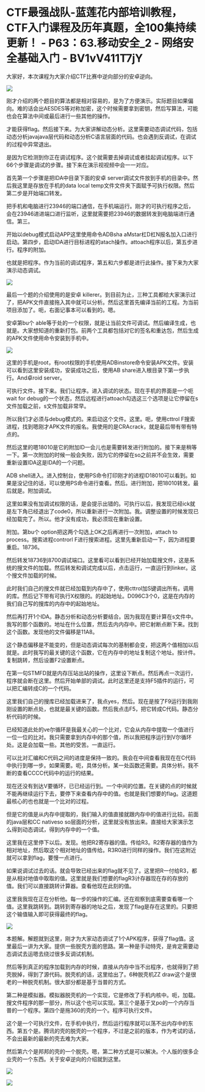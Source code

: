 # CTF最强战队-蓝莲花内部培训教程，CTF入门课程及历年真题，全100集持续更新！ - P63：63.移动安全_2 - 网络安全基础入门 - BV1vV411T7jY

大家好，本次课程为大家介绍CTF比赛中逆向部分的安卓逆向。

![](img/42ed6cd84434cf74c4b90c6bfa642fa8_1.png)

刚才介绍的两个题目的算法都是相对容易的，是为了方便演示。实际题目如果偏向。难的话会出AESDES等对称加密，这个时候需要拿到密钥，然后写算法，可能也会在算法中间或最后进行一些其他的操作。

才能获得flag。然后接下来。为大家讲解动态分析。这里需要动态调试代码，包括动态分析javajava层代码和动态分析C语言层面的代码。也会遇到反调试，在调试的过程中异常退出。

是因为它检测到你正在调试程序。这个就需要去掉调试或者挂起调试程序。以下66个步骤是调试的步骤。接下来在演示视视频中会一一对应。

首先第一个步骤是把IDA中目录下面的安卓 server调试文件放到手机的目录中。然后我这里是存放在手机的data local temp文件文件夹下面赋予可执行权限。然后第二步是开始端口转发。

把手机和电脑进行23946的端口通信，在手机端运行。刚才的可执行程序之后，会在23946进进端口进行监听，这里就需要把23946的数据转发到电脑端进行通信。第三。

开始以debug模式启动APP这里使用命令ADBsha aMstar杠D杠N报名加入口进行启动。第四步，启动IDA进行目标进程的atach操作。attoach程序以后，第五步进行。程序的附加。

也就是把程序。作为当前的调试程序，第五和六步都是进行此操作。接下来为大家演示动态调试。

![](img/42ed6cd84434cf74c4b90c6bfa642fa8_3.png)

最后一个题的介绍使用的是安卓 killerer。到目前为止，三种工具都给大家演示过了，把APK文件直接拖入其中就可以分析。然后这里首先编译当前的工程。为当前项目添加了。呃，右面记事本可以看到的。嗯。

安卓第bu个 able等于处的一个权限，就是让当前文件可调试。然后编译生成，也就是。大家想知道的重新打包。前两个工具都包括对它的签名和重达包，然后生成的APK文件使用命令安装到手机中。



![](img/42ed6cd84434cf74c4b90c6bfa642fa8_5.png)

这里的手机是root，有root权限的手机使用ADBinstore命令安装APK文件。安装可以看到这里安装成功，安装成功之后，使用AB share进入根目录下第一步执行。And卓roid server。

可执行文件。接下来。我们让程序。进入调试的状态。现在手机的界面是一个呃wait for debug的一个状态，然后远程进行attoach勾选这三个选项是让它停留在s文件加载之前，s文件加载非常早。

所以我们才必须与debug模式的。来启动这个文件。这里。呃，使用cttrol F搜索进程，找到嗯刚才APK文件的报名。我使用的是CRAcrack，就是最后带有带有特点的。

然后这里的嗯18010是它的附加ID一会儿也是需要转发进行附加的。接下来是稍等一下。第一次附加的时候一般会失败，因为它的停留在so之前并不会生效，需要重新设置IDA这是IDA的一个问题。

ADB shell进入。进入控制台，使用PS命令打印刚才的进程ID18010可以看到。如果是没记住的话，可以使用PS命令进行查看。然后。进行附加，把18010转发。最后就是。附加调试。

这里如果没有加调试权限的话，是会提示出错的。可执行以后，我发现已经ick就是左下角已经退出了code0，所以重新进行一次附加。我。调整设置的时候发现已经加载完了。所以。他才没有成功，我必须现在重新设置。

附加。第bu个 option把这两个勾选上OK之后再进行一次附加，attach to process。搜索进程controrl F进行搜索进程。这里先重新启动一下，因为进程要重启。18736。

然后转发18736到8700调试端口。这里看可以看到已经开始加载搜文件，这是系统的搜文件的加载。然后转发和调试完成以后，点击运行，一直运行到linker。这个搜文件加载的时候。

此时我们自己的搜文件就已经加载到内存中了，使用cttrol加S键调出所有。调用的库。然后记下带有可执行X权限的。的起始地址。D096C3个0，这是在内存的我们自己写的搜库的内存中的起始地址。

然后再打开1个IDA。静态分析和动态分析要结合。因为我现在要计算在s文件中。我写的那个函数的。地址在什么位置，然后去内内存中。把它射断点断下来。找到这个函数。发现他的文件偏移是11A8。

这个静态偏移是不能变的，但是动态调试每次的基制都会变，把这两个值相加以后就是。此时我写的最关键的这个函数，它在内存中的地址复制这个地址。按计件。复制跳转，然后设置F2设置断点。

在第一句STMFD就是内存压站出站的操作，这里设下断点。然后再点一次运行，程序就会断在这里。然后开始单部的调试。此时这里还是支持F5插件的运行，可以把汇编转成C的一个代码。

这里我们自己的搜库已经加载进来了，我点yes，然后。现在是按了F9运行到我刚刚设置的断点处，也就是最关键的函数。然后我点击F5，把它转成C代码。静态分析代码的时候。

已经知道此处的ve尔循环是我最关心的一个比对，它会从内存中提取一个值进行一位一位的比对。我只需要拿到内存中的那个值，所以我把程序运行到V尔循环处。这是会加载一些。其他的受苦。一直运行。

可以比对汇编和C代码之间的进度是保持一致的。我会在中间查看我现在在C代码中执行到哪一步。如果需要。呃，具体分析。某一处函数还需要。具体分析。我不断的查看CCCC代码中的运行的结果。

现在还没有到达V要循环，已已经运行到。一个中间的位置。在关键的点的时候就不能再继续运行下去，要停下来查看内存中的值。也就是我们想要的flag。这道题最核心的也也就是一个比对的过程。

但是它的值是从内存中提取的，我们输入的值直接就跟内存中的值进行比较。前面的java层和CC nativeso so层面的分析，这里就没有放出来。直接给大家演示怎么得到动态调试，得到内存中的一个值。

这里我在这里停下以后。发现。他把R2寄存器的值。传给R3。R2寄存器的值作为相对地址，然后取这个相对地址的值传给。R3R0进行同样的操作。我们在这附近就可以拿到flag，要慢一点进行。

如果说调试过去的话。就会导致已经出来的flag就不见了。这里把R一付给R3，都是从相对地值中取取的值。这里就是我们想要的flagR3计存器现在存的存放的值。我们可以直接跳转计算器。查看他现在此刻的值。

这里我我现在正在分析他。每一步的操作的汇编。还在观察到底需要查看哪一个值。这里我跳转到。跳转到寄存器的地址之后，发现了flag是存在这里的。只要把这个输值输入即可获得最终的flag。



![](img/42ed6cd84434cf74c4b90c6bfa642fa8_7.png)

本题解。解题就到这里，刚才为大家动态调试了1个APK程序，获得了flag值。这里最后一讲为大家。提供一些脱壳方面的思路。第一种是手动特壳，是肯定需要动态调试去运嗯去绕过很多反调试机制。

然后等到真正的程序加载到内存的时候，直接从内存中当不出程序，也就得到了把壳脱掉，得到了源代码。脱壳机的话，这里给出了。6种脱壳机ZZ draw这个是很老的一种脱壳机制。很大部分都是基于当普的方式。

第二种是模拟器。模拟器脱壳机的一个实现，它是修改了手机内核中。呃，加载。搜文件程序的那一部分，所以这个也可以实现。第三个是基于叉po的一个内存当普的一个程序。第四个是拖360的壳的一个。程序可执行文件。

这个是一个可执行文件，在手机中执行，然后运行程序就可以荡不出内存中的东西。第五个是。腾讯的壳的脱壳的一个程序，不过是之前的版本，作为考试的话，不会出最新的最新的壳去难为大家。

然后第六个是邦邦的壳的一个脱壳。嗯，第二种方式是可以解决。个人版的很多企业壳的一个东西。关于安卓逆向的介绍就到这里。



![](img/42ed6cd84434cf74c4b90c6bfa642fa8_9.png)

![](img/42ed6cd84434cf74c4b90c6bfa642fa8_10.png)